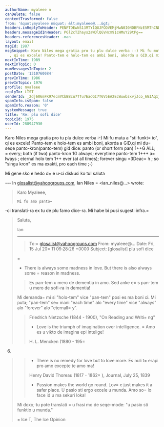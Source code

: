```yaml
---
authorName: myaleee n
canDelete: false
contentTrasformed: false
from: '&quot;myaleee n&quot; &lt;myaleee@...&gt;'
headers.inReplyToHeader: PENPTDEwNS13MTY1QUJFODVEMjMwN0I0NDBFNzE5MThCNDkwQHBoeC5nYmw+
headers.messageIdInHeader: PGl2cTZhays2aWJlQGVHcm91cHMuY29tPg==
headers.referencesHeader: .nan
layout: email
msgId: 1987
msgSnippet: Karo Niles mega gratia pro tu plu dulce verba :-) Mi fu muta  a sti funktio
  , qi es excele! Panto-tem e holo-tem es ambi boni, akorda a GID,qi mi du seqe
nextInTime: 1989
nextInTopic: 0
numMessagesInTopic: 2
postDate: '1310760084'
prevInTime: 1986
prevInTopic: 1976
profile: myaleee
replyTo: LIST
senderId: _2dj606mFK97ecmVCbBBcu7TTu7EadGI7T6V5EA2EcWuwbzxvjJco_6GIAq1jn7gzlbs4PfQliNgzuU7Hg-l231BU9TZVQ
spamInfo.isSpam: false
spamInfo.reason: '0'
systemMessage: true
title: 'Re: plu sofi dice'
topicId: 1975
userId: 288947930
---
```


Karo Niles 
mega gratia pro tu plu dulce verba :-)
Mi fu muta  a "sti funkt=
io", qi es excele!
Panto-tem e holo-tem es ambi boni, akorda a GID,qi mi du=
 seqe panto-kron(panto-tem)
gid dice:
panto (or short form pan) 1++G  ALL; =
every; both (if two)
panto-kron 1G    always; everytime 
panto-tem 1++*   a=
lways ; eternal
holo tem 1++     ever (at all times); forever 
singu =3Deac=
h ; so "singu kron"  es ma exakti, pro each time ;-)

Mi gene  sko e hedo d=
e u-ci diskusi ko tu!
saluta


--- In glosalist@yahoogroups.com, Ian Niles =
<ian_niles@...> wrote:
>
> 
> Karo Myaleee,
> 
>  
> 
>     Mi fo amo panto=
-ci translati-ra ex tu de plu famo dice-ra.  Mi habe bi pusi sugesti infra.=

> 
>  
> 
> Saluta,
> 
> Ian
> 
> ________________________________
> > To:=
 glosalist@yahoogroups.com 
> > From: myaleee@... 
> > Date: Fri, 15 Jul 20=
11 09:28:26 +0000 
> > Subject: [glosalist] plu sofi dice 
> > 
> > 
> > 
>=
 > * There is always some madness in love. But there is also always some 
>=
 > reason in madness. 
> > Es pan-tem u mero de dementia in amo. Sed anke e=
s pan-tem u mero de 
> > sofi-ra in dementia! 
> 
>  
> 
> <ian> Mi demanda=
 mi si "holo-tem" vice "pan-tem" posi es ma boni ci.  Mi puta; "pan-tem" se=
mani "each time" alo "every time" vice "always" alo "forever" alo "eternall=
y".
> 
> 
> > 
> > Friedrich Nietzsche (1844 - 1900), "On Reading and Writi=
ng" 
> > 
> > * Love is the triumph of imagination over intelligence. 
> > =
Amo es u vikto de imagina epi intelige! 
> > 
> > H. L. Mencken (1880 - 195=
6) 
> > 
> > * There is no remedy for love but to love more. 
> > Es nuli t=
erapi pro amo excepte te amo ma! 
> > 
> > Henry David Thoreau (1817 - 1862=
), Journal, July 25, 1839 
> > 
> > * Passion makes the world go round. Lov=
e just makes it a safer place. 
> > U pasio sti ergo excele u munda. Amo so=
lo face id u ma sekuri loka! 
> 
>  
> 
> <ian> Mi doxo; tu pote translati =
u frasi mo de seqe-mode: "u pasio sti funktio u munda." </ian>
> 
> 
> > 
>=
 > Ice T, The Ice Opinion 
> > 
> > 
> >
>



